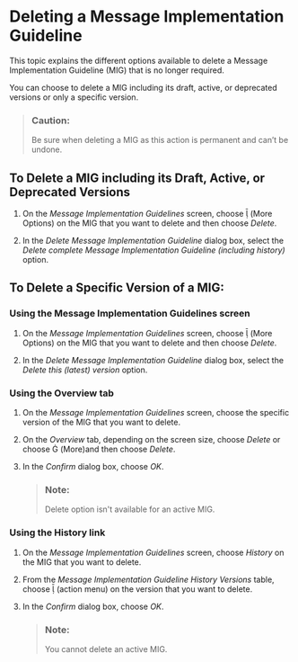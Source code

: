<!-- loio6949c3f90d0c4056a75b3059ce857d34 -->

<link rel="stylesheet" type="text/css" href="../css/sap-icons.css"/>

# Deleting a Message Implementation Guideline

This topic explains the different options available to delete a Message Implementation Guideline \(MIG\) that is no longer required.

You can choose to delete a MIG including its draft, active, or deprecated versions or only a specific version.

> ### Caution:  
> Be sure when deleting a MIG as this action is permanent and can’t be undone.



<a name="loio6949c3f90d0c4056a75b3059ce857d34__section_qpx_1zn_p4b"/>

## To Delete a MIG including its Draft, Active, or Deprecated Versions

1.  On the *Message Implementation Guidelines* screen, choose <span class="SAP-icons-V5"></span> \(More Options\) on the MIG that you want to delete and then choose *Delete*.

2.  In the *Delete Message Implementation Guideline* dialog box, select the *Delete complete Message Implementation Guideline \(including history\)* option.




<a name="loio6949c3f90d0c4056a75b3059ce857d34__section_whn_114_p4b"/>

## To Delete a Specific Version of a MIG:



### Using the Message Implementation Guidelines screen

1.  On the *Message Implementation Guidelines* screen, choose <span class="SAP-icons-V5"></span> \(More Options\) on the MIG that you want to delete and then choose *Delete*.

2.  In the *Delete Message Implementation Guideline* dialog box, select the *Delete this \(latest\) version* option.




### Using the Overview tab

1.  On the *Message Implementation Guidelines* screen, choose the specific version of the MIG that you want to delete.

2.  On the *Overview* tab, depending on the screen size, choose *Delete* or choose <span class="SAP-icons-V5"></span> \(More\)and then choose *Delete*.

3.  In the *Confirm* dialog box, choose *OK*.

    > ### Note:  
    > Delete option isn't available for an active MIG.




### Using the History link

1.  On the *Message Implementation Guidelines* screen, choose *History* on the MIG that you want to delete.

2.  From the *Message Implementation Guideline History Versions* table, choose <span class="SAP-icons-V5"></span> \(action menu\) on the version that you want to delete.

3.  In the *Confirm* dialog box, choose *OK*.

    > ### Note:  
    > You cannot delete an active MIG.


